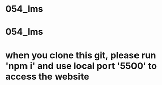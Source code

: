 ﻿# 054_lms
# 054_lms
# when you clone this git, please run 'npm i' and use local port '5500' to access the website
